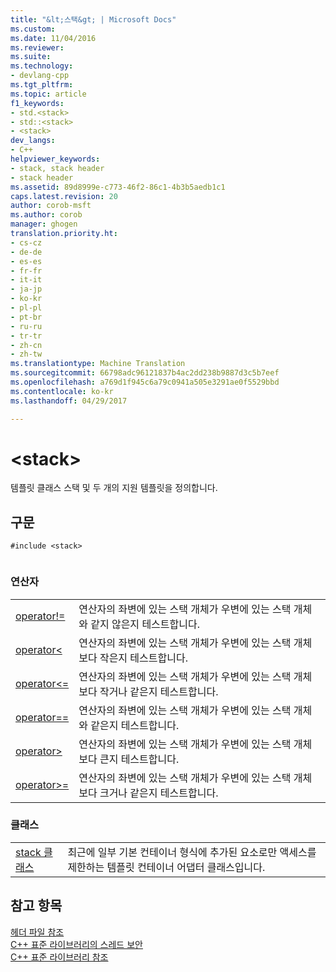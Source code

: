 ```yaml
---
title: "&lt;스택&gt; | Microsoft Docs"
ms.custom: 
ms.date: 11/04/2016
ms.reviewer: 
ms.suite: 
ms.technology:
- devlang-cpp
ms.tgt_pltfrm: 
ms.topic: article
f1_keywords:
- std.<stack>
- std::<stack>
- <stack>
dev_langs:
- C++
helpviewer_keywords:
- stack, stack header
- stack header
ms.assetid: 89d8999e-c773-46f2-86c1-4b3b5aedb1c1
caps.latest.revision: 20
author: corob-msft
ms.author: corob
manager: ghogen
translation.priority.ht:
- cs-cz
- de-de
- es-es
- fr-fr
- it-it
- ja-jp
- ko-kr
- pl-pl
- pt-br
- ru-ru
- tr-tr
- zh-cn
- zh-tw
ms.translationtype: Machine Translation
ms.sourcegitcommit: 66798adc96121837b4ac2dd238b9887d3c5b7eef
ms.openlocfilehash: a769d1f945c6a79c0941a505e3291ae0f5529bbd
ms.contentlocale: ko-kr
ms.lasthandoff: 04/29/2017

---
```

# <a name="ltstackgt"></a>&lt;stack&gt;
템플릿 클래스 스택 및 두 개의 지원 템플릿을 정의합니다.  
  
## <a name="syntax"></a>구문  
  
```  
#include <stack>  
  
```  
  
### <a name="operators"></a>연산자  
  
|||  
|-|-|  
|[operator!=](../standard-library/stack-operators.md#op_neq)|연산자의 좌변에 있는 스택 개체가 우변에 있는 스택 개체와 같지 않은지 테스트합니다.|  
|[operator<](../standard-library/stack-operators.md#op_lt)|연산자의 좌변에 있는 스택 개체가 우변에 있는 스택 개체보다 작은지 테스트합니다.|  
|[operator\<=](../standard-library/stack-operators.md#op_lt_eq)|연산자의 좌변에 있는 스택 개체가 우변에 있는 스택 개체보다 작거나 같은지 테스트합니다.|  
|[operator==](../standard-library/stack-operators.md#op_eq_eq)|연산자의 좌변에 있는 스택 개체가 우변에 있는 스택 개체와 같은지 테스트합니다.|  
|[operator>](../standard-library/stack-operators.md#op_gt)|연산자의 좌변에 있는 스택 개체가 우변에 있는 스택 개체보다 큰지 테스트합니다.|  
|[operator>=](../standard-library/stack-operators.md#op_gt_eq)|연산자의 좌변에 있는 스택 개체가 우변에 있는 스택 개체보다 크거나 같은지 테스트합니다.|  
  
### <a name="classes"></a>클래스  
  
|||  
|-|-|  
|[stack 클래스](../standard-library/stack-class.md)|최근에 일부 기본 컨테이너 형식에 추가된 요소로만 액세스를 제한하는 템플릿 컨테이너 어댑터 클래스입니다.|  
  
## <a name="see-also"></a>참고 항목  
 [헤더 파일 참조](../standard-library/cpp-standard-library-header-files.md)   
 [C++ 표준 라이브러리의 스레드 보안](../standard-library/thread-safety-in-the-cpp-standard-library.md)   
 [C++ 표준 라이브러리 참조](../standard-library/cpp-standard-library-reference.md)


